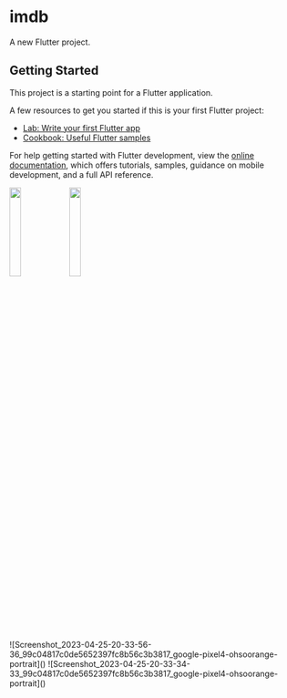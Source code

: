 # imdb

A new Flutter project.

## Getting Started

This project is a starting point for a Flutter application.

A few resources to get you started if this is your first Flutter project:

- [Lab: Write your first Flutter app](https://docs.flutter.dev/get-started/codelab)
- [Cookbook: Useful Flutter samples](https://docs.flutter.dev/cookbook)

For help getting started with Flutter development, view the
[online documentation](https://docs.flutter.dev/), which offers tutorials,
samples, guidance on mobile development, and a full API reference.


<p>
<img src = "https://user-images.githubusercontent.com/119030630/234323049-a491a3b6-e31a-401d-b54b-7743ad487e12.png" height = 20% width = 20%>
  <img src = "https://user-images.githubusercontent.com/119030630/234323062-a08ce4c1-7a1c-4483-ac50-c4c05aeff8af.png" height = 20% width = 20%>
</p>![Screenshot_2023-04-25-20-33-56-36_99c04817c0de5652397fc8b56c3b3817_google-pixel4-ohsoorange-portrait]()
![Screenshot_2023-04-25-20-33-34-33_99c04817c0de5652397fc8b56c3b3817_google-pixel4-ohsoorange-portrait]()
